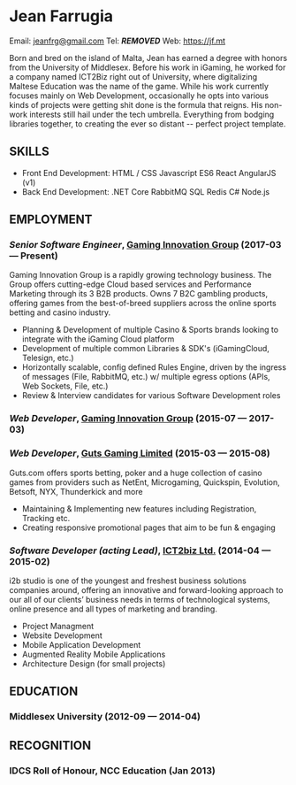 Jean Farrugia
============
Email: jeanfrg@gmail.com
Tel: ***REMOVED***
Web: https://jf.mt

Born and bred on the island of Malta, Jean has earned a degree with honors from the University of Middlesex. Before his work in iGaming, he worked for a company named ICT2Biz right out of University, where digitalizing Maltese Education was the name of the game. While his work currently focuses mainly on Web Development, occasionally he opts into various kinds of projects were getting shit done is the formula that reigns. His non-work interests still hail under the tech umbrella. Everything from bodging libraries together, to creating the ever so distant -- perfect project template.

## SKILLS

  - Front End Development: HTML / CSS Javascript ES6 React AngularJS (v1) 
  - Back End Development: .NET Core RabbitMQ SQL Redis C# Node.js 

## EMPLOYMENT

### *Senior Software Engineer*, [Gaming Innovation Group](https://gig.com) (2017-03 — Present)

Gaming Innovation Group is a rapidly growing technology business. The Group offers cutting-edge Cloud based services and Performance Marketing through its 3 B2B products. Owns 7 B2C gambling products, offering games from the best-of-breed suppliers across the online sports betting and casino industry.
  - Planning & Development of multiple Casino & Sports brands looking to integrate with the iGaming Cloud platform
  - Development of multiple common Libraries & SDK's (iGamingCloud, Telesign, etc.)
  - Horizontally scalable, config defined Rules Engine, driven by the ingress of messages (File, RabbitMQ, etc.) w/ multiple egress options (APIs, Web Sockets, File, etc.)
  - Review & Interview candidates for various Software Development roles

### *Web Developer*, [Gaming Innovation Group](https://gig.com) (2015-07 — 2017-03)



### *Web Developer*, [Guts Gaming Limited](https://guts.com) (2015-03 — 2015-08)

Guts.com offers sports betting, poker and a huge collection of casino games from providers such as NetEnt, Microgaming, Quickspin, Evolution, Betsoft, NYX, Thunderkick and more
  - Maintaining & Implementing new features including Registration, Tracking etc.
  - Creating responsive promotional pages that aim to be fun & engaging

### *Software Developer (acting Lead)*, [ICT2biz Ltd.](https://i2b.studio) (2014-04 — 2015-02)

i2b studio is one of the youngest and freshest business solutions companies around, offering an innovative and forward-looking approach to our all of our clients’ business needs in terms of technological systems, online presence and all types of marketing and branding.
  - Project Managment
  - Website Development
  - Mobile Application Development
  - Augmented Reality Mobile Applications
  - Architecture Design (for small projects)




## EDUCATION

### Middlesex University (2012-09 — 2014-04)









## RECOGNITION

### IDCS Roll of Honour, NCC Education (Jan 2013)





